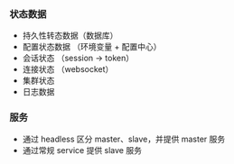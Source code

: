 ### 状态数据

* 持久性转态数据（数据库）
* 配置状态数据 （环境变量 + 配置中心）
* 会话状态 （session -> token）
* 连接状态 （websocket）
* 集群状态
* 日志数据

### 服务

* 通过 headless 区分 master、slave，并提供 master 服务
* 通过常规 service 提供 slave 服务 
